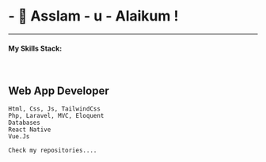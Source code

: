 <h1>- 👋 Asslam - u - Alaikum ! </h1>
<hr/>

<h4>My Skills Stack:</h4>
<br/>

<h2><b>Web App Developer</b></h2>

```Html, Css, Js, TailwindCss```
<br/>
```Php, Laravel, MVC, Eloquent```
<br/>
```Databases```
<br/>
```React Native```
<br/>
```Vue.Js```
<br/>

```Check my repositories....```
